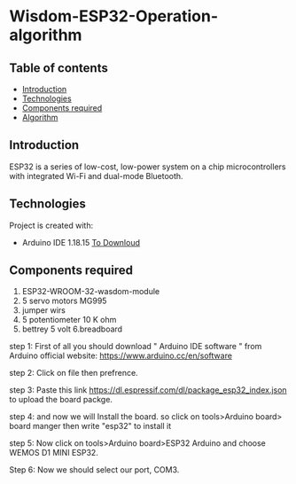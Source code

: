 # Wisdom-ESP32-Operation-algorithm

## Table of contents
* [Introduction](#Introduction)
* [Technologies](#technologies)
* [Components required](#Components-required)
* [Algorithm](#algorithm)


## Introduction
  ESP32 is a series of low-cost, low-power system on a chip microcontrollers with integrated Wi-Fi and dual-mode Bluetooth.

## Technologies
Project is created with:
* Arduino IDE 1.18.15 [To Downloud](https://www.arduino.cc/en/software)
	
## Components required
1. ESP32-WROOM-32-wasdom-module
2. 5 servo motors MG995
3. jumper wirs
4. 5 potentiometer 10 K ohm 
5. bettrey  5 volt
6.breadboard


step 1: First of all you should download " Arduino IDE software " from Arduino official website: https://www.arduino.cc/en/software

step 2: Click on file then prefrence.

step 3: Paste this link https://dl.espressif.com/dl/package_esp32_index.json to upload the board packge.

step 4: and now we will Install the board. so click on tools>Arduino board> board manger then write "esp32" to install it

step 5: Now click on tools>Arduino board>ESP32 Arduino and choose WEMOS D1 MINI ESP32.

Step 6: Now we should select our port, COM3.
